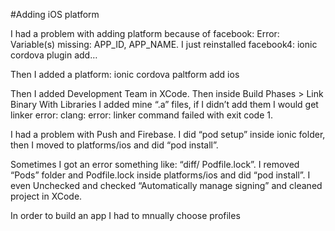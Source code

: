 #Adding iOS platform

I had a problem with adding platform because of facebook: Error: Variable(s) missing: APP_ID, APP_NAME. I just reinstalled facebook4: ionic cordova plugin add…

Then I added a platform: ionic cordova paltform add ios

Then I added Development Team in XCode. Then inside Build Phases > Link Binary With Libraries I added mine “.a” files, if I didn’t add them I would get linker error: clang: error: linker command failed with exit code 1.

I had a problem with Push and Firebase. I did “pod setup” inside ionic folder, then I moved to platforms/ios and did “pod install”.

Sometimes I got an error something like: “diff/ Podfile.lock”. I removed “Pods” folder and Podfile.lock inside platforms/ios and did “pod install”. I even Unchecked and checked “Automatically manage signing” and cleaned project in XCode.

In order to build an app I had to mnually choose profiles
